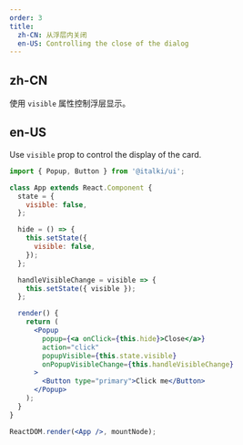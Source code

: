 ```yaml
---
order: 3
title:
  zh-CN: 从浮层内关闭
  en-US: Controlling the close of the dialog
---
```


## zh-CN

使用 `visible` 属性控制浮层显示。

## en-US

Use `visible` prop to control the display of the card.

```jsx
import { Popup, Button } from '@italki/ui';

class App extends React.Component {
  state = {
    visible: false,
  };

  hide = () => {
    this.setState({
      visible: false,
    });
  };

  handleVisibleChange = visible => {
    this.setState({ visible });
  };

  render() {
    return (
      <Popup
        popup={<a onClick={this.hide}>Close</a>}
        action="click"
        popupVisible={this.state.visible}
        onPopupVisibleChange={this.handleVisibleChange}
      >
        <Button type="primary">Click me</Button>
      </Popup>
    );
  }
}

ReactDOM.render(<App />, mountNode);
```
